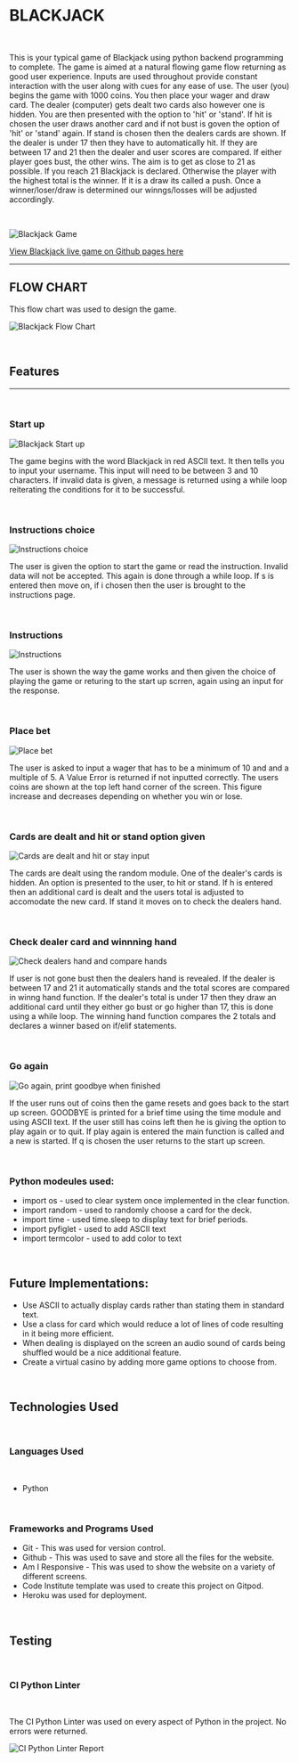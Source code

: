 # BLACKJACK

<br/>

This is your typical game of Blackjack using python backend programming to complete. The game is aimed at a natural flowing game flow returning as good user experience. Inputs are used throughout provide constant interaction with the user along with cues for any ease of use. The user (you) begins the game with 1000 coins. You then place your wager and draw card. The dealer (computer) gets dealt two cards also however one is hidden. You are then presented with the option to 'hit' or 'stand'. If hit is chosen the user draws another card and if not bust is goven the option  of 'hit' or 'stand' again. If stand is chosen then the dealers cards are shown. If the dealer is under 17 then they have to automatically hit. If they are between 17 and 21 then the dealer and user scores are compared. If either player goes bust, the other wins. The aim is to get as close to 21 as possible. If you reach 21 Blackjack is declared. Otherwise the player with the highest total is the winner. If it is a draw its called a push. Once a winner/loser/draw is determined our winngs/losses will be adjusted accordingly.

 <br/> 

![Blackjack Game](readme-doc/images/amiresponsive-blackjack-image.png)

[View Blackjack live game on Github pages here](https://blackjack-pp3.herokuapp.com/)

---

## FLOW CHART

This flow chart was used to design the game.

![Blackjack Flow Chart](readme-doc/images/blackjack-flowchart.png)

<br/>

## Features
---

<br/>

### Start up

![Blackjack Start up](readme-doc/images/blackjack_home_screen_image.png)

The game begins with the word Blackjack in red ASCII text. It then tells you to input your username. This input will need to be between 3 and 10 characters. If invalid data is given, a message is returned using a while loop reiterating the conditions for it to be successful.

<br/>

### Instructions choice

![Instructions choice](readme-doc/images/instructions-choice-image.png)

The user is given the option to start the game or read the instruction. Invalid data will not be accepted. This again is done through a while loop. If s is entered then move on, if i chosen then the user is brought to the instructions page.

<br/>

### Instructions

![Instructions](readme-doc/images/instructions-image.png)

The user is shown the way the game works and then given the choice of playing the game or returing to the start up scrren, again using an input for the response.

<br/>

### Place bet

![Place bet](readme-doc/images/place-bet-image.png)

The user is asked to input a wager that has to be a minimum of 10 and and a multiple of 5. A Value Error is returned if not inputted correctly. The users coins are shown at the top left hand corner of the screen. This figure increase and decreases depending on whether you win or lose.

<br/>

### Cards are dealt and hit or stand option given

![Cards are dealt and hit or stay input](readme-doc/images/hit-or-stay-image.png)

The cards are dealt using the random module.  One of the dealer's cards is hidden. An option is presented to the user, to hit or stand. If h is entered then an additional card is dealt and the users total is adjusted to accomodate the new card. If stand it moves on to check the dealers hand.

<br/>

### Check dealer card and winnning hand

![Check dealers hand and compare hands](readme-doc/images/dealer-cards-and-winning-hand-image.png)

If user is not gone bust then the dealers hand is revealed. If the dealer is between 17 and 21 it automatically stands and the total scores are compared in winng hand function. If the dealer's total is under 17 then they draw an additional card until they either go bust or go higher than 17, this is done using a while loop. The winning hand function compares the 2 totals and declares a winner based on if/elif statements.

<br/>

### Go again

![Go again, print goodbye when finished](readme-doc/images/go-again-goodbye-image.png)

If the user runs out of coins then the game resets and goes back to the start up screen. GOODBYE is printed for a brief time using the time module and using ASCII text. If the user still has coins left then he is giving the option to play again or to quit. If play again is entered the main function is called and a new is started. If q is chosen the user returns to the start up screen.

<br/>

### Python modeules used:
  * import os - used to clear system once implemented in the clear function.
  * import random - used to randomly choose a card for the deck.
  * import time - used time.sleep to display text for brief periods.
  * import pyfiglet - used to add ASCII text 
  * import termcolor -  used to add color to text

  <br/>

## Future Implementations:
  * Use ASCII to actually display cards rather than stating them in standard text.
  * Use a class for card which would reduce a lot of lines of code resulting in it being more efficient.
  * When dealing is displayed on the screen an audio sound of cards being shuffled would be a nice additional feature.
  * Create a virtual casino by adding more game options to choose from.

  <br/>

## Technologies Used

<br/>

### Languages Used

<br/>

* Python

<br/>

### Frameworks and Programs Used

* Git - This was used for version control.
* Github - This was used to save and store all the files for the website.
* Am I Responsive - This was used to show the website on a variety of different screens.
* Code Institute template was used to create this project on Gitpod.
* Heroku was used for deployment.

<br/>

## Testing

<br/>

### CI Python Linter

<br/>

The CI Python Linter was used on every aspect of Python in the project. No errors were returned.

![CI Python Linter Report](readme-doc/images/ci-python-linter-image.png)

<br/>
  